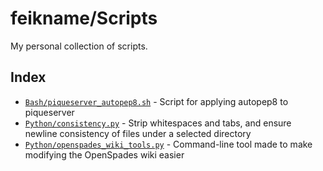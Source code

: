 # feikname/Scripts
My personal collection of scripts.

## Index
 * [`Bash/piqueserver_autopep8.sh`](Bash/piqueserver_autopep8.sh) - Script for applying autopep8 to piqueserver
 * [`Python/consistency.py`](Python/consistency.py) - Strip whitespaces and tabs, and ensure newline consistency of files under a selected directory
 * [`Python/openspades_wiki_tools.py`](Python/openspades_wiki_tools.py) - Command-line tool made to make modifying the OpenSpades wiki easier
